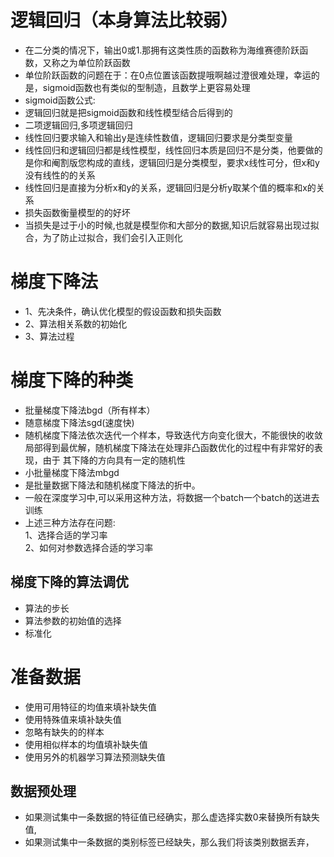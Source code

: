 # 逻辑回归（本身算法比较弱）
- 在二分类的情况下，输出0或1.那拥有这类性质的函数称为海维赛德阶跃函数，又称之为单位阶跃函数
- 单位阶跃函数的问题在于：在0点位置该函数提哦啊越过澄很难处理，幸运的是，sigmoid函数也有类似的型制造，且数学上更容易处理
- sigmoid函数公式:
- 逻辑回归就是把sigmoid函数和线性模型结合后得到的
- 二项逻辑回归,多项逻辑回归
- 线性回归要求输入和输出y是连续性数值，逻辑回归要求是分类型变量
- 线性回归和逻辑回归都是线性模型，线性回归本质是回归不是分类，他要做的是你和阉割版您构成的直线，逻辑回归是分类模型，要求x线性可分，但x和y没有线性的的关系
- 线性回归是直接为分析x和y的关系，逻辑回归是分析y取某个值的概率和x的关系
- 损失函数衡量模型的的好坏
- 当损失是过于小的时候,也就是模型你和大部分的数据,知识后就容易出现过拟合，为了防止过拟合，我们会引入正则化
# 梯度下降法
- 1、先决条件，确认优化模型的假设函数和损失函数
- 2、算法相关系数的初始化
- 3、算法过程
# 梯度下降的种类
- 批量梯度下降法bgd（所有样本）
- 随意梯度下降法sgd(速度快)
- 随机梯度下降法依次迭代一个样本，导致迭代方向变化很大，不能很快的收敛局部得到最优解，随机梯度下降法在处理非凸函数优化的过程中有非常好的表现，由于
其下降的方向具有一定的随机性
- 小批量梯度下降法mbgd
- 是批量数据下降法和随机梯度下降法的折中。
- 一般在深度学习中,可以采用这种方法，将数据一个batch一个batch的送进去训练
- 上述三种方法存在问题:<br/>
 1、选择合适的学习率<br/>
 2、如何对参数选择合适的学习率
## 梯度下降的算法调优
- 算法的步长
- 算法参数的初始值的选择
- 标准化
# 准备数据
- 使用可用特征的均值来填补缺失值
- 使用特殊值来填补缺失值
- 忽略有缺失的的样本
- 使用相似样本的均值填补缺失值
- 使用另外的机器学习算法预测缺失值
## 数据预处理
- 如果测试集中一条数据的特征值已经确实，那么虚选择实数0来替换所有缺失值,
- 如果测试集中一条数据的类别标签已经缺失，那么我们将该类别数据丢弃，
    